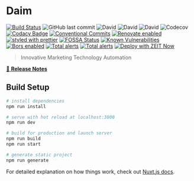 # Daim

[![Build Status](https://travis-ci.com/shadow81627/daim.svg?branch=master)](https://travis-ci.com/shadow81627/daim)
![GitHub last commit](https://img.shields.io/github/last-commit/shadow81627/daim.svg)
![David](https://img.shields.io/david/shadow81627/daim.svg)
![David](https://img.shields.io/david/dev/shadow81627/daim.svg)
![David](https://img.shields.io/david/peer/shadow81627/daim.svg)
![Codecov](https://img.shields.io/codecov/c/github/shadow81627/daim.svg)
[![Codacy Badge](https://api.codacy.com/project/badge/Grade/c8bbe26d653044de8c944c3a9e2fb0e2)](https://www.codacy.com/app/damien.robinson/daim?utm_source=github.com&utm_medium=referral&utm_content=shadow81627/daim&utm_campaign=Badge_Grade)
[![Conventional Commits](https://img.shields.io/badge/Conventional%20Commits-1.0.0-yellow.svg)](https://conventionalcommits.org)
[![Renovate enabled](https://img.shields.io/badge/renovate-enabled-brightgreen.svg)](https://renovatebot.com/)
[![styled with prettier](https://img.shields.io/badge/styled_with-prettier-ff69b4.svg)](https://github.com/prettier/prettier)
[![FOSSA Status](https://app.fossa.io/api/projects/git%2Bgithub.com%2Fshadow81627%2Fdaim.svg?type=shield)](https://app.fossa.io/projects/git%2Bgithub.com%2Fshadow81627%2Fdaim?ref=badge_shield)
[![Known Vulnerabilities](https://snyk.io/test/github/shadow81627/daim/badge.svg)](https://snyk.io/test/github/shadow81627/daim)
[![Bors enabled](https://bors.tech/images/badge_small.svg)](https://app.bors.tech/repositories/3)
[![Total alerts](https://img.shields.io/lgtm/alerts/g/shadow81627/daim.svg?logo=lgtm&logoWidth=18)](https://lgtm.com/projects/g/shadow81627/daim/alerts/)
[![Total alerts](https://img.shields.io/lgtm/alerts/g/shadow81627/daim.svg?logo=lgtm&logoWidth=18)](https://lgtm.com/projects/g/shadow81627/daim/alerts/)
[![Deploy with ZEIT Now](https://zeit.co/button)](https://zeit.co/new/project?template=https://github.com/shadow81627/daim)

> Innovative Marketing Technology Automation

[📖 **Release Notes**](./CHANGELOG.md)

## Build Setup

``` bash
# install dependencies
npm run install

# serve with hot reload at localhost:3000
npm run dev

# build for production and launch server
npm run build
npm run start

# generate static project
npm run generate
```

For detailed explanation on how things work, check out [Nuxt.js docs](https://nuxtjs.org).
